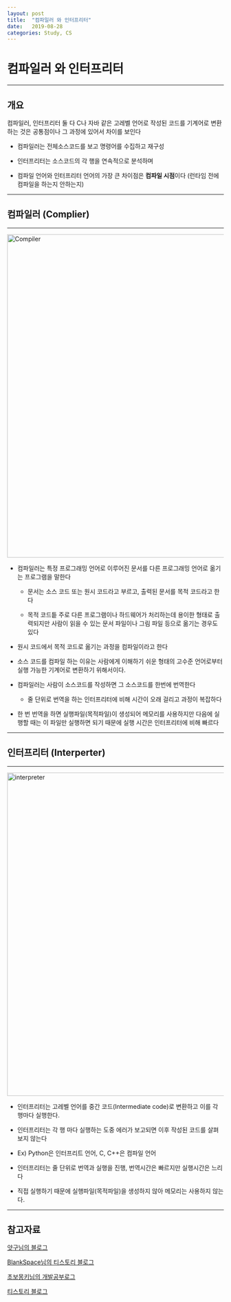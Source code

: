 ```yaml
---
layout: post
title:  "컴파일러 와 인터프리터"
date:   2019-08-28
categories: Study, CS
---
```


# 컴파일러 와 인터프리터

---

## 개요

컴파일러, 인터프리터 둘 다 C나 자바 같은 고레벨 언어로 작성된 코드를 기계어로 변환하는 것은 공통점이나 그 과정에 있어서 차이를 보인다

- 컴파일러는 전체소스코드를 보고 명령어를 수집하고 재구성

- 인터프리터는 소스코드의 각 행을 연속적으로 분석하며 

- 컴파일 언어와 인터프리터 언어의 가장 큰 차이점은 **컴파일 시점**이다 (런타임 전에 컴파일을 하는지 안하는지)

---

## 컴파일러 (Complier)

---

<img width="750" alt="Compiler" src="https://user-images.githubusercontent.com/42841888/63821181-f41f3f80-c986-11e9-8898-c006ffb44c0f.jpg">

- 컴파일러는 특정 프로그래밍 언어로 이루어진 문서를 다른 프로그래밍 언어로 옮기는 프로그램을 말한다

    - 문서는 소스 코드 또는 원시 코드라고 부르고, 출력된 문서를 목적 코드라고 한다
    
    - 목적 코드틑 주로 다른 프로그램이나 하드웨어가 처리하는데 용이한 형태로 출력되지만 사람이 읽을 수 있는 문서 파일이나 그림 파일 등으로 옮기는 경우도 있다
    
- 원시 코드에서 목적 코드로 옮기는 과정을 컴파일이라고 한다

- 소스 코드를 컴파일 하는 이유는 사람에게 이해하기 쉬운 형태의 고수준 언어로부터 실행 가능한 기계어로 변환하기 위해서이다.

- 컴파일러는 사람이 소스코드를 작성하면 그 소스코드를 한번에 번역한다

    - 줄 단위로 번역을 하는 인터프리터에 비해 시간이 오래 걸리고 과정이 복잡하다

- 한 번 번역을 하면 실행파일(목적파일)이 생성되어 메모리를 사용하지만 다음에 실행할 때는 이 파일만 실행하면 되기 때문에 실행 시간은 인터프리터에 비해 빠르다

---

## 인터프리터 (Interperter)

---

<img width="750" alt="interpreter" src="https://user-images.githubusercontent.com/42841888/63821247-36e11780-c987-11e9-8d9f-099011e419e4.jpg">


- 인터프리터는 고레벨 언어를 중간 코드(Intermediate code)로 변환하고 이를 각 행마다 실행한다.
    
- 인터프리터는 각 행 마다 실행하는 도중 에러가 보고되면 이후 작성된 코드를 살펴보지 않는다

- Ex) Python은 인터프리트 언어, C, C++은 컴파일 언어

- 인터프리터는 줄 단위로 번역과 실행을 진행, 번역시간은 빠르지만 실행시간은 느리다

- 직접 실행하기 때문에 실행파일(목적파일)을 생성하지 않아 메모리는 사용하지 않는다.

---

## 참고자료

[얏구님의 블로그](https://m.blog.naver.com/ehcibear314/221228200531)

[BlankSpace님의 티스토리 블로그](https://blankspace-dev.tistory.com/219)

[초보몽키님의 개발공부로그](https://wayhome25.github.io/cs/2017/04/13/cs-14/)

[티스토리 블로그](https://steady-snail.tistory.com/1)